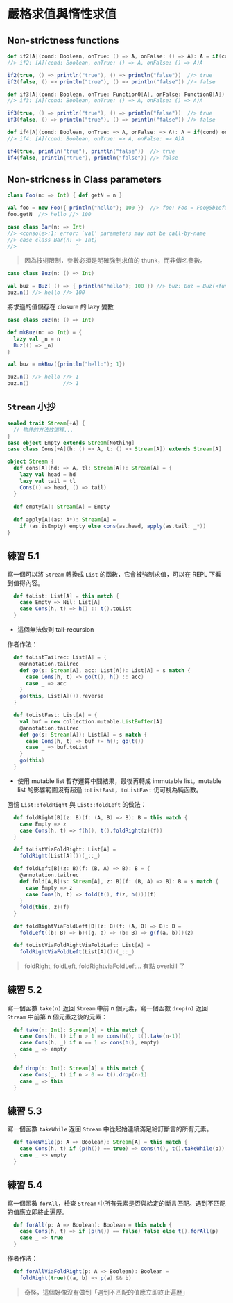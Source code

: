 # 嚴格求值與惰性求值

## Non-strictness functions
```scala
def if2[A](cond: Boolean, onTrue: () => A, onFalse: () => A): A = if(cond) onTrue() else onFalse()
//> if2: [A](cond: Boolean, onTrue: () => A, onFalse: () => A)A

if2(true, () => println("true"), () => println("false"))  //> true
if2(false, () => println("true"), () => println("false")) //> false
```
```scala
def if3[A](cond: Boolean, onTrue: Function0[A], onFalse: Function0[A]): A = if(cond) onTrue() else onFalse()
//> if3: [A](cond: Boolean, onTrue: () => A, onFalse: () => A)A

if3(true, () => println("true"), () => println("false"))  //> true
if3(false, () => println("true"), () => println("false")) //> false
```
```scala
def if4[A](cond: Boolean, onTrue: => A, onFalse: => A): A = if(cond) onTrue else onFalse
//> if4: [A](cond: Boolean, onTrue: => A, onFalse: => A)A

if4(true, println("true"), println("false"))  //> true
if4(false, println("true"), println("false")) //> false
```

## Non-stricness in Class parameters
```scala
class Foo(n: => Int) { def getN = n }

val foo = new Foo({ println("hello"); 100 })  //> foo: Foo = Foo@5b1efaaf
foo.getN  //> hello //> 100
```
```scala
case class Bar(n: => Int)
//> <console>:1: error: `val' parameters may not be call-by-name
//> case class Bar(n: => Int)
//>                   ^
```
> 因為技術限制，參數必須是明確強制求值的 thunk，而非傳名參數。

```scala
case class Buz(n: () => Int)

val buz = Buz( () => { println("hello"); 100 }) //> buz: Buz = Buz(<function0>)
buz.n() //> hello //> 100
```

將求過的值儲存在 closure 的 lazy 變數
```scala
case class Buz(n: () => Int)

def mkBuz(n: => Int) = {
  lazy val _n = n
  Buz(() => _n)
}

val buz = mkBuz({println("hello"); 1})

buz.n() //> hello //> 1
buz.n()           //> 1
```

## `Stream` 小抄
```scala
sealed trait Stream[+A] {
  // 物件的方法放這裡...
}
case object Empty extends Stream[Nothing]
case class Cons[+A](h: () => A, t: () => Stream[A]) extends Stream[A]

object Stream {
  def cons[A](hd: => A, tl: Stream[A]): Stream[A] = {
    lazy val head = hd
    lazy val tail = tl
    Cons(() => head, () => tail)
  }
  
  def empty[A]: Stream[A] = Empty
  
  def apply[A](as: A*): Stream[A] =
    if (as.isEmpty) empty else cons(as.head, apply(as.tail: _*))
}
```

## 練習 5.1
寫一個可以將 `Stream` 轉換成 `List` 的函數，它會被強制求值，可以在 REPL 下看到值得內容。

```scala
  def toList: List[A] = this match {
    case Empty => Nil: List[A]
    case Cons(h, t) => h() :: t().toList
  }
```
- 這個無法做到 tail-recursion 

作者作法：
```scala
  def toListTailrec: List[A] = {
    @annotation.tailrec
    def go(s: Stream[A], acc: List[A]): List[A] = s match {
      case Cons(h, t) => go(t(), h() :: acc)
      case _ => acc
    }
    go(this, List[A]()).reverse
  }

  def toListFast: List[A] = {
    val buf = new collection.mutable.ListBuffer[A]
    @annotation.tailrec
    def go(s: Stream[A]): List[A] = s match {
      case Cons(h, t) => buf += h(); go(t())
      case _ => buf.toList
    }
    go(this)
  }
```
- 使用 mutable list 暫存運算中間結果，最後再轉成 immutable list。mutable list 的影響範圍沒有超過 `toListFast`，`toListFast` 仍可視為純函數。

回憶 `List::foldRight` 與 `List::foldLeft` 的做法：
```scala
  def foldRight[B](z: B)(f: (A, B) => B): B = this match {
    case Empty => z
    case Cons(h, t) => f(h(), t().foldRight(z)(f))
  }

  def toListViaFoldRight: List[A] =
    foldRight(List[A]())(_::_)

  def foldLeft[B](z: B)(f: (B, A) => B): B = {
    @annotation.tailrec
    def fold[A,B](s: Stream[A], z: B)(f: (B, A) => B): B = s match {
      case Empty => z
      case Cons(h, t) => fold(t(), f(z, h()))(f)
    }
    fold(this, z)(f)
  }

  def foldRightViaFoldLeft[B](z: B)(f: (A, B) => B): B =
    foldLeft((b: B) => b)((g, a) => (b: B) => g(f(a, b)))(z)

  def toListViaFoldRightViaFoldLeft: List[A] =
    foldRightViaFoldLeft(List[A]())(_::_)
```
> foldRight, foldLeft, foldRightviaFoldLeft... 有點 overkill 了

## 練習 5.2
寫一個函數 `take(n)` 返回 `Stream` 中前 n 個元素，寫一個函數 `drop(n)` 返回 `Stream` 中前第 n 個元素之後的元素：
```scala
  def take(n: Int): Stream[A] = this match {
    case Cons(h, t) if n > 1 => cons(h(), t().take(n-1))
    case Cons(h, _) if n == 1 => cons(h(), empty)
    case _ => empty
  }

  def drop(n: Int): Stream[A] = this match {
    case Cons(_, t) if n > 0 => t().drop(n-1)
    case _ => this
  }
```

## 練習 5.3
寫一個函數 `takeWhile` 返回 `Stream` 中從起始連續滿足給訂斷言的所有元素。
```scala
  def takeWhile(p: A => Boolean): Stream[A] = this match {
    case Cons(h, t) if (p(h()) == true) => cons(h(), t().takeWhile(p))
    case _ => empty
  }
```

## 練習 5.4
寫一個函數 `forAll`，檢查 `Stream` 中所有元素是否與給定的斷言匹配。遇到不匹配的值應立即終止遍歷。
```scala
  def forAll(p: A => Boolean): Boolean = this match {
    case Cons(h, t) => if (p(h()) == false) false else t().forAll(p)
    case _ => true
  }
```

作者作法：
```scala
  def forAllViaFoldRight(p: A => Boolean): Boolean =
    foldRight(true)((a, b) => p(a) && b)
```
> 奇怪，這個好像沒有做到「遇到不匹配的值應立即終止遍歷」
